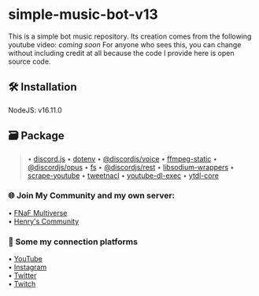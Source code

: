 # simple-music-bot-v13

This is a simple bot music repository. Its creation comes from the following youtube video: *coming soon*
For anyone who sees this, you can change without including credit at all because the code I provide here is open source code.

## 🛠 Installation
NodeJS: v16.11.0

## 🗃 Package
 > • [discord.js](https://discord.js.org/?source=post_page---------------------------#/) • [dotenv](https://www.npmjs.com/package/dotenv)
 > • [@discordjs/voice](https://discordjs.github.io/voice/index.html) • [ffmpeg-static](https://www.npmjs.com/package/ffmpeg-static)
 > • [@discordjs/opus](https://www.npmjs.com/package/@discordjs/opus) • [fs](https://www.npmjs.com/package/fs)
 > • [@discordjs/rest](https://www.npmjs.com/package/@discordjs/rest) • [libsodium-wrappers](https://www.npmjs.com/package/libsodium-wrappers)
 > • [scrape-youtube](https://www.npmjs.com/package/scrape-youtube) • [tweetnacl](https://www.npmjs.com/package/tweetnacl)
 > • [youtube-dl-exec](https://www.npmjs.com/package/youtube-dl-exec) • [ytdl-core](https://www.npmjs.com/package/ytdl-core)

### 🌐 Join My Community and my own server:
• [FNaF Multiverse](https://bit.ly/DiscordFM)<br>
• [Henry's Community](https://bit.ly/Henry_Discord)<br>

### 📲 Some my connection platforms
• [YouTube](https://www.youtube.com/channel/UCSx4A24kzZp7fPTs6T4iuHA)<br>
• [Instagram](https://bit.ly/Henry_Instagram)<br>
• [Twitter](https://bit.ly/Henry_Twitter)<br>
• [Twitch](https://bit.ly/Henry_Twitch)<br>
